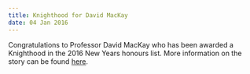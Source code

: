 ```yaml
---
title: Knighthood for David MacKay
date: 04 Jan 2016
---
```



Congratulations to Professor David MacKay who has been awarded a Knighthood in the 2016 New Years honours list. More information on the story can be found [here](http://www.varsity.co.uk/news/9458).